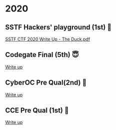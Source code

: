 # 2020

## SSTF Hackers' playground (1st) 👑

[SSTF CTF 2020 Write Up - The Duck.pdf](./2020/SSTF%20CTF%202020%20Write%20Up%20-%20The%20Duck.pdf)

## Codegate Final (5th) 😇

[Write up](./2020/codegate-final/)

## CyberOC Pre Qual(2nd) 🥈

[Write up](./2020/cyberoc-pre/)

## CCE Pre Qual (1st) 👑

[Write up](./2020/cce-pre/)
